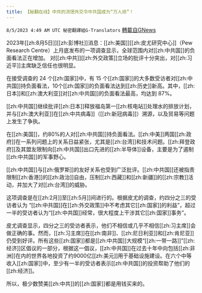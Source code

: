 ```yaml
---
title: 【秘翻在线】中共的流氓外交令中共国成为“万人烦”！
---
```

`8/5/2023 4:49 AM UTC 秘密翻譯組G-Translators` [轉載自GNews](https://gnews.org/articles/1526915)

2023年[[zh:8月5日]][[zh:彭博社]]消息：[[zh:美国]][[zh:皮尤研究中心]]（Pew Research Centre）上月底发布的一项调查显示，全球范围内对[[zh:中共国]]的负面看法正在增加。 对[[zh:中共]][[zh:外交政策]]立场的批评十分突出，对[[zh:习近平]]主席缺乏信任也很明显。

在接受调查的 24 个[[zh:国家]]中，有 15 个[[zh:国家]]的大多数受访者对[[zh:中共国]]持负面看法，10个[[zh:国家]]的负面看法达到[[zh:历史]]新高。其中，[[zh:日本]]和[[zh:澳大利亚]]对[[zh:中共国]]的负面看法最高，均达到 87%。

[[zh:中共国]]继续批评[[zh:日本]]释放福岛第一[[zh:核电站]]处理水的排放计划，并与[[zh:澳大利亚]]在[[zh:中共病毒]]（[[zh:新冠病毒]]）溯源，以及贸易等问题上发生了争执。

在[[zh:美国]]，约80%的人对[[zh:中共国]]持负面看法。[[zh:中美]]两国[[zh:政府]]在一系列问题上的关系日益紧张，尤其是[[zh:台湾]]和技术问题。[[zh:拜登政府]]及其盟友限制向[[zh:中共国]]出口先进的[[zh:半导体]]设备，主要是为了遏制[[zh:中共国]]的军事野心。

[[zh:中共国]]与[[zh:俄罗斯]]的友好关系也受到广泛批评。[[zh:中共国]]还被指责限制[[zh:香港]]的[[zh:政治]]自由，压制[[zh:西藏]]和[[zh:新疆]]的[[zh:宗教]]活动，并加大了对[[zh:台湾]]的威胁。

这项调查是在[[zh:2月]]至[[zh:5月]]间进行的。根据皮尤的调查，约四分之三的受访者认为 “[[zh:中共国]]在[[zh:外交政策]]中不考虑其它[[zh:国家]]的利益”，超过一半的受访者认为“[[zh:中共国]]经常，很大程度上干涉其它[[zh:国家]]事务”。

皮尤调查显示，四分之三的受访者表示，他们不相信或几乎不相信[[zh:习主席]]会做正确的事。然而，[[zh:习主席]]在[[zh:南非]]、[[zh:尼日利亚]]和[[zh:肯尼亚]]仍受到好评。所有这些[[zh:国家]]都是[[zh:中共国]]大规模“[[zh:一带一路]]”[[zh:经济]]区倡议的一部分，根据这一倡议，[[zh:中共国]]在过去十年中向包括[[zh:非洲]]在内的世界各地投资了约9000亿[[zh:美元]]用于基础设施建设。在六个中等收入[[zh:国家]]中，至少有一半的受访者表示[[zh:中共国]]的投资帮助了他们的[[zh:经济]]。

所以，极少数赞美[[zh:中共]]的[[zh:国家]]都是用钱买来的。
